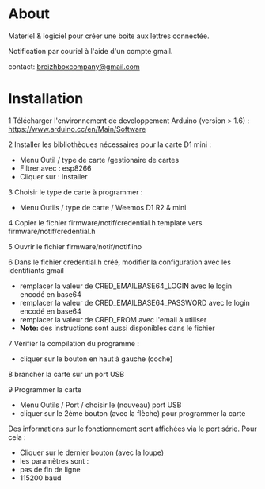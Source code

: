 # About
Materiel & logiciel pour créer une boite aux lettres connectée.

Notification par couriel à l'aide d'un compte gmail.

contact: breizhboxcompany@gmail.com

# Installation

1 Télécharger l'environnement de developpement Arduino (version > 1.6) : https://www.arduino.cc/en/Main/Software

2 Installer les bibliothèques nécessaires pour la carte D1 mini :
 * Menu Outil / type de carte /gestionaire de cartes
 * Filtrer avec : esp8266
 * Cliquer sur : Installer

3 Choisir le type de carte à programmer :
 * Menu Outils / type de carte / Weemos D1 R2 & mini

4 Copier le fichier firmware/notif/credential.h.template vers firmware/notif/credential.h

5 Ouvrir le fichier firmware/notif/notif.ino

6 Dans le fichier credential.h créé, modifier la configuration avec les identifiants gmail
 * remplacer la valeur de CRED_EMAILBASE64_LOGIN avec le login encodé en base64
 * remplacer la valeur de CRED_EMAILBASE64_PASSWORD avec le login encodé en base64
 * remplacer la valeur de CRED_FROM avec l'email à utiliser
 * **Note:** des instructions sont aussi disponibles dans le fichier

7 Vérifier la compilation du programme :
 * cliquer sur le bouton en haut à gauche (coche)

8 brancher la carte sur un port USB

9 Programmer la carte
 * Menu Outils / Port / choisir le (nouveau) port USB
 * cliquer sur le 2ème bouton (avec la flèche) pour programmer la carte


Des informations sur le fonctionnement sont affichées via le port série.
 Pour cela :
 * Cliquer sur le dernier bouton (avec la loupe)
 * les paramètres sont :
  * pas de fin de ligne
  * 115200 baud
